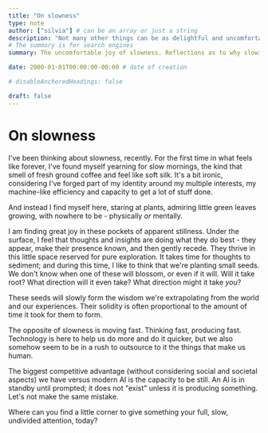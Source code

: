```yaml
---
title: "On slowness"
type: note
author: ["silvia"] # can be an array or just a string
description: "Not many other things can be as delightful and uncomfortable"
# The summary is for search engines
summary: The uncomfortable joy of slowness. Reflections as to why slowing down might be our true competitive edge against AI.

date: 2000-01-01T00:00:00-00:00 # date of creation

# disableAnchoredHeadings: false

draft: false
---
```

# On slowness

I've been thinking about slowness, recently. For the first time in what feels like forever, I've found myself yearning for slow mornings, the kind that smell of fresh ground coffee and feel like soft silk.
It's a bit ironic, considering I've forged part of my identity around my multiple interests, my machine-like efficiency and capacity to get a lot of stuff done.

And instead I find myself here, staring at plants, admiring little green leaves growing, with nowhere to be - physically _or_ mentally.

I am finding great joy in these pockets of apparent stillness. Under the surface, I feel that thoughts and insights are doing what they do best - they appear, make their presence known, and then gently recede. They thrive in this little space reserved for pure exploration.
It takes time for thoughts to sediment; and during this time, I like to think that we're planting small seeds. We don't know when one of these will blossom, or even if it will. Will it take root? What direction will it even take? What direction might it take _you_?

These seeds will slowly form the wisdom we're extrapolating from the world and our experiences. Their solidity is often proportional to the amount of time it took for them to form.

The opposite of slowness is moving fast. Thinking fast, producing fast. Technology is here to help us do more and do it quicker, but we also somehow seem to be in a rush to outsource to it the things that make us human.

The biggest competitive advantage (without considering social and societal aspects) we have versus modern AI is the capacity to be still. An AI is in standby until prompted; it does not "exist" unless it is producing something. Let's not make the same mistake.

Where can you find a little corner to give something your full, slow, undivided attention, today?

